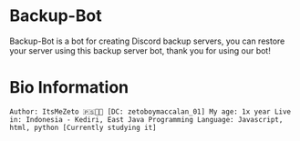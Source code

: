 # Backup-Bot

Backup-Bot is a bot for creating Discord backup servers, you can restore your server using this backup server bot, thank you for using our bot!

# Bio Information

`Author: ItsMeZeto 🇵🇸✊🏻 [DC: zetoboymaccalan_01]
My age: 1x year
Live in: Indonesia - Kediri, East Java
Programming Language: Javascript, html, python [Currently studying it]`